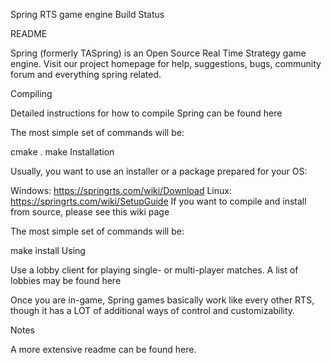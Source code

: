 Spring RTS game engine
Build Status

README

Spring (formerly TASpring) is an Open Source Real Time Strategy game engine. Visit our project homepage for help, suggestions, bugs, community forum and everything spring related.

Compiling

Detailed instructions for how to compile Spring can be found here

The most simple set of commands will be:

cmake .
make
Installation

Usually, you want to use an installer or a package prepared for your OS:

Windows: https://springrts.com/wiki/Download
Linux: https://springrts.com/wiki/SetupGuide
If you want to compile and install from source, please see this wiki page

The most simple set of commands will be:

make install
Using

Use a lobby client for playing single- or multi-player matches. A list of lobbies may be found here

Once you are in-game, Spring games basically work like every other RTS, though it has a LOT of additional ways of control and customizability.

Notes

A more extensive readme can be found here.
